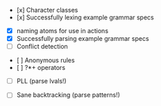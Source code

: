 - [x] Character classes
- [x] Successfully lexing example grammar specs
- [x] naming atoms for use in actions
- [x] Successfully parsing example grammar specs
- [ ] Conflict detection
- [ ] Anonymous rules
- [ ] ?*+ operators
- [ ] PLL (parse lvals!)
- [ ] Sane backtracking (parse patterns!)

